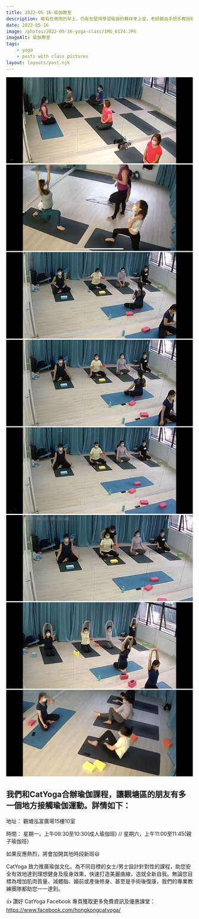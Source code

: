 ```yaml
---
title: 2022-05-16-瑜伽教室
description: 略有些微雨的早上，仍有些堅持學習瑜伽的夥伴來上堂，老師親自手把手教授瑜伽動作，進行了一場瑜伽盛宴。
date: 2022-05-16
image: /photos/2022-05-16-yoga-class/IMG_6174.JPG
imageAlt: 瑜伽教室
tags: 
    - yoga
    - posts with class pictures
layout: layouts/post.njk
---
```


![瑜伽教室隨影 600](/photos/2022-05-16-yoga-class/IMG_6178.PNG)
![瑜伽教室隨影 600](/photos/2022-05-16-yoga-class/IMG_6179.PNG)
![瑜伽教室隨影 600](/photos/2022-05-16-yoga-class/IMG_6201.PNG)
![瑜伽教室隨影 600](/photos/2022-05-16-yoga-class/IMG_6202.PNG)
![瑜伽教室隨影 600](/photos/2022-05-16-yoga-class/IMG_6203.PNG)
![瑜伽教室隨影 600](/photos/2022-05-16-yoga-class/IMG_6205.PNG)
![瑜伽教室隨影 600](/photos/2022-05-16-yoga-class/IMG_6206.PNG)
![瑜伽教室隨影 600](/photos/2022-05-16-yoga-class/IMG_6207.PNG)

## 我們和CatYoga合辦瑜伽課程，讓觀塘區的朋友有多一個地方接觸瑜伽運動。詳情如下：

地址：
觀塘泓富廣場15樓10室

時間： 星期一，上午09:30至10:30(成人瑜伽班) // 星期六，上午11:00至11:45(親子瑜伽班)

如果反應熱烈，將會加開其他時段新班😃

CatYoga 致力推廣瑜伽文化。為不同目標的女士/男士設計針對性的課程，助您安全有效地達到理想健身及瘦身效果，快速打造美麗曲線，造就全新自我。無論您目標為增加肌肉質量、減體脂、婚前或產後修身、甚至是手術後復康，我們的專業教練團隊都助您一一達到。

👍 讚好 CatYoga Facebook 專頁獲取更多免費資訊及優惠課堂：
https://www.facebook.com/hongkongcatyoga/


